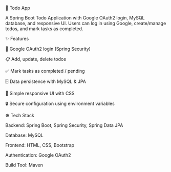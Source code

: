 📝 Todo App

A Spring Boot Todo Application with Google OAuth2 login, MySQL database, and responsive UI.
Users can log in using Google, create/manage todos, and mark tasks as completed.

✨ Features

🔑 Google OAuth2 login (Spring Security)

📋 Add, update, delete todos

✅ Mark tasks as completed / pending

🗄️ Data persistence with MySQL & JPA

🎨 Simple responsive UI with CSS

🔒 Secure configuration using environment variables

⚙️ Tech Stack

Backend: Spring Boot, Spring Security, Spring Data JPA

Database: MySQL

Frontend: HTML, CSS, Bootstrap

Authentication: Google OAuth2

Build Tool: Maven
